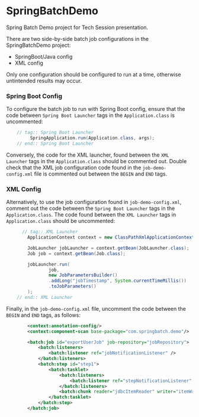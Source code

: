 # SpringBatchDemo
Spring Batch Demo project for Tech Session presentation.

There are two side-by-side batch job configurations in the SpringBatchDemo project:
  - SpringBoot/Java config
  - XML config

Only one configuration should be configured to run at a time, otherwise untintended results may occur.

### Spring Boot Config
To configure the batch job to run with Spring Boot config, ensure that the code between `Spring Boot Launcher` tags in the `Application.class` is uncommented:
```java
    // tag:: Spring Boot Launcher
         SpringApplication.run(Application.class, args);
    // end:: Spring Boot Launcher
```
Conversely, the code for the XML launcher, found between the `XML Launcher` tags in the `Application.class` should be commented out. Double check that the XML job configuration code found in the `job-demo-config.xml` file is commented out between the `BEGIN` and `END` tags.

### XML Config
Alternatively, to use the job configuration found in `job-demo-config.xml`, comment out the code between the `Spring Boot Launcher` tags in the  `Application.class`. The code found between the `XML Launcher` tags in `Application.class` should be uncommented:
```java
      // tag:: XML Launcher
        ApplicationContext context = new ClassPathXmlApplicationContext("classpath:job-demo-config.xml");

        JobLauncher jobLauncher = context.getBean(JobLauncher.class);
        Job job = context.getBean(Job.class);

        jobLauncher.run(
                job,
                new JobParametersBuilder()
                .addLong("jobTimestamp", System.currentTimeMillis())
                .toJobParameters()
        );
    // end:: XML Launcher
```
Finally, in the `job-demo-config.xml` file, uncomment the code between the `BEGIN` and `END` tags, as follows:
```xml
        <context:annotation-config/>
        <context:component-scan base-package="com.springbatch.demo"/>

        <batch:job id="exportUserJob" job-repository="jobRepository">
            <batch:listeners>
                <batch:listener ref="jobNotificationListener" />
            </batch:listeners>
            <batch:step id="step1">
                <batch:tasklet>
                    <batch:listeners>
                        <batch:listener ref="stepNotificationListener" />
                    </batch:listeners>
                    <batch:chunk reader="jdbcItemReader" writer="itemWriter" commit-interval="1" />
                </batch:tasklet>
            </batch:step>
        </batch:job>
```
